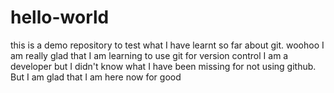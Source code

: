 # hello-world
this is a demo repository to test what I have learnt so far about git.
woohoo I am really glad that I am learning to use git for version control
I am a developer but I didn't know what I have been missing for not using github. But I am glad that I am here now for good
